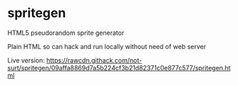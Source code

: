 # spritegen
HTML5 pseudorandom sprite generator

Plain HTML so can hack and run locally without need of web server

Live version: https://rawcdn.githack.com/not-surt/spritegen/09affa8869d7a5b224cf3b21d82371c0e877c577/spritegen.html
